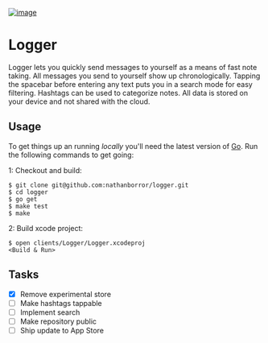 [![image](https://github.com/nathanborror/logger/blob/master/static/2021-02-19%20Logger.png?raw=true)](https://github.com/nathanborror/logger/blob/master/static/2021-02-19%20Logger%20Spread.png?raw=true)

# Logger

Logger lets you quickly send messages to yourself as a means of fast note taking. All messages you send to yourself show up chronologically. Tapping the spacebar before entering any text puts you in a search mode for easy filtering. Hashtags can be used to categorize notes. All data is stored on your device and not shared with the cloud.

## Usage

To get things up an running _locally_ you'll need the latest version of [Go](https://golang.org/dl/). Run the following commands to get going:

1: Checkout and build:

    $ git clone git@github.com:nathanborror/logger.git
    $ cd logger
    $ go get
    $ make test
    $ make

2: Build xcode project:

    $ open clients/Logger/Logger.xcodeproj
    <Build & Run>

## Tasks

- [x] Remove experimental store
- [ ] Make hashtags tappable
- [ ] Implement search
- [ ] Make repository public
- [ ] Ship update to App Store